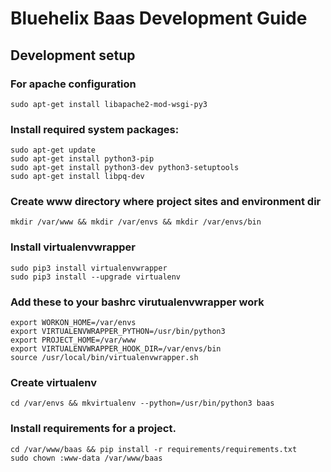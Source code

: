 # Bluehelix Baas Development Guide

## Development setup

### For apache configuration

    sudo apt-get install libapache2-mod-wsgi-py3

### Install required system packages:

    sudo apt-get update
    sudo apt-get install python3-pip
    sudo apt-get install python3-dev python3-setuptools
    sudo apt-get install libpq-dev
    
### Create www directory where project sites and environment dir

    mkdir /var/www && mkdir /var/envs && mkdir /var/envs/bin

### Install virtualenvwrapper

    sudo pip3 install virtualenvwrapper
    sudo pip3 install --upgrade virtualenv

### Add these to your bashrc virutualenvwrapper work

    export WORKON_HOME=/var/envs
    export VIRTUALENVWRAPPER_PYTHON=/usr/bin/python3
    export PROJECT_HOME=/var/www
    export VIRTUALENVWRAPPER_HOOK_DIR=/var/envs/bin
    source /usr/local/bin/virtualenvwrapper.sh

### Create virtualenv

    cd /var/envs && mkvirtualenv --python=/usr/bin/python3 baas

### Install requirements for a project.

    cd /var/www/baas && pip install -r requirements/requirements.txt
    sudo chown :www-data /var/www/baas
